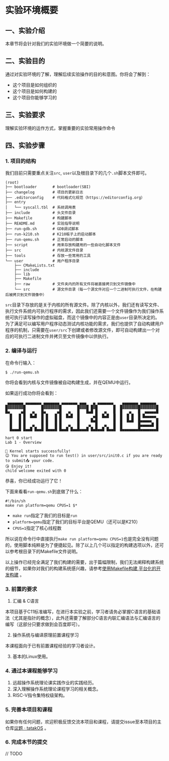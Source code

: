 # 实验环境概要

## 一、实验介绍

本章节将会针对我们的实验环境做一个简要的说明。

## 二、实验目的

通过对实验环境的了解，理解后续实验操作的目的和意图。你将会了解到：

- 这个项目是如何组织的
- 这个项目是如何构建的
- 这个项目你能够学习的

## 三、实验要求

理解实验环境的运作方式，掌握重要的实验常用操作命令

## 四、实验步骤

### 1. 项目的结构

我们目前只需要重点关注`src`, `user`以及根目录下的几个`.sh`脚本文件即可。

```
(root)
├── bootloader       # bootloader(SBI)
├── changelog        # 项目的更新日志
├── .editorconfig    # 代码格式化规范（https://editorconfig.org）
├── entry   
│   └── syscall.tbl  # 系统调用表
├── include          # 头文件目录
├── Makefile         # 构建脚本
├── README.md        # 实验指导说明
├── run-gdb.sh       # GDB调试脚本
├── run-k210.sh      # K210板子上的启动脚本
├── run-qemu.sh      # 正常启动的脚本
├── script           # 用来存放构建用的一些自动化脚本文件
├── src              # 内核源文件目录
├── tools            # 存放一些常用的工具
└── user             # 用户程序目录
    ├── CMakeLists.txt
    ├── include
    ├── lib
    ├── Makefile
    ├── raw          # 文件夹内的所有文件将被直接拷贝到文件镜像中
    └── src          # 源文件目录（每一个源文件对应一个二进制可执行文件，在构建后被拷贝到文件镜像中）
```

`src`目录下存放的是关于内核的所有源文件。除了内核以外，我们还有读写文件、执行文件系统内可执行程序的需求，因此我们还需要一个文件镜像作为我们操作系统可执行读写操作的虚拟磁盘，而这个镜像中的内容正是由`user`目录所决定的。为了满足可以编写用户程序动态测试内核功能的需求，我们也提供了自动构建用户程序的机制，只需要在`user/src`下创建或者修改源文件，即可自动构建出一个对应的可执行二进制文件并拷贝至文件镜像中以供执行。

### 2. 编译与运行

在命令行输入：

```shell
$ ./run-qemu.sh
```

你将会看到内核与文件镜像被自动构建生成，并在QEMU中运行。

如果运行成功你将会看到：

```
 ▄▄▄▄▄▄▄ ▄▄▄▄▄▄▄ ▄▄▄▄▄▄▄ ▄▄▄▄▄▄▄ ▄▄▄   ▄ ▄▄▄▄▄▄▄    ▄▄▄▄▄▄▄ ▄▄▄▄▄▄▄ 
█▓▓▓▓▓▓▓█       █▓▓▓▓▓▓▓█       █▓▓▓█ █▓█       █  █▓▓▓▓▓▓▓█▓▓▓▓▓▓▓█
█▄     ▄█   ▄   █▄     ▄█   ▄   █   █▄█ █   ▄   █  █   ▄   █  ▄▄▄▄▄█
  █   █ █  █▄█  █ █   █ █  █▄█  █      ▄█  █▄█  █  █  █ █  █ █▄▄▄▄▄ 
  █   █ █       █ █   █ █       █     █▄█       █  █  █▄█  █▄▄▄▄▄  █
  █   █ █   ▄   █ █   █ █   ▄   █    ▄  █   ▄   █  █       █▄▄▄▄▄█ █
  █▄▄▄█ █▄▄█ █▄▄█ █▄▄▄█ █▄▄█ █▄▄█▄▄▄█ █▄█▄▄█ █▄▄█  █▄▄▄▄▄▄▄█▄▄▄▄▄▄▄█

hart 0 start
Lab 1 - Overview

🎉 Kernel starts successfully!
😉 You are supposed to run test() in user/src/init0.c if you are ready to submit📤 your code.
😘 Enjoy it!
child welcome exited with 0
```

恭喜，你已经成功运行了它！

下面来看看`run-qemu.sh`到底做了什么：

```shell
#!/bin/sh
make run platform=qemu CPUS=1 $*
```

- `make run`指定了我们的目标是`run`
- `platform=qemu`指定了我们的目标平台是QEMU（还可以是K210）
- `CPUS=1`指定了核心线程数

所以说在命令行中直接执行`make run platform=qemu CPUS=1`也是完全没有问题的，使用脚本纯粹是为了便捷起见。除了以上几个可以指定的构建选项以外，还可以参考根目录下的Makefile文件说明。

以上操作已经完全满足了我们构建的需要，出于篇幅限制，我们无法阐释构建系统的细节，如果你对我们的构建系统感兴趣，请参考[使用Makefile构建](http://gitlab.ji-sang.com/yztz/tatakos/-/blob/master/doc/%E4%BD%BF%E7%94%A8Makefile%E6%9E%84%E5%BB%BA.md),[平台化的开发构建](http://gitlab.ji-sang.com/yztz/tatakos/-/blob/master/doc/%E5%B9%B3%E5%8F%B0%E5%8C%96%E7%9A%84%E5%BC%80%E5%8F%91%E6%9E%84%E5%BB%BA.md) 。

### 3. 前置的要求

1) 汇编 & C语言

本项目基于C11标准编写，在进行本实验之前，学习者请务必掌握C语言的基础语法（尤其是指针的概念），此外还需要了解部分C语言内联汇编语法与汇编语言的编写（这部分只要求做到会百度即可）。

2) 操作系统与编译原理前置课程学习

本课程面向于已有前置课程经验的学习者设计。

3) 基本的Linux使用。

### 4. 通过本课程能够学习

1) 远超操作系统理论课实践作业的实践经历。
2) 深入理解操作系统理论课程学习的相关概念。
3) RISC-V指令集特权级架构。

### 5. 完善本项目和课程

如果你有任何问题，欢迎积极反馈交流本项目和课程，请提交issue至本项目的主仓库[议题 · tatakOS](http://gitlab.ji-sang.com/yztz/tatakos/-/issues) 。

### 6. 完成本节的提交

// TODO